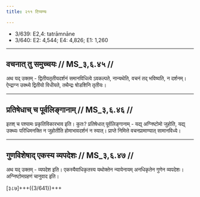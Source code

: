 ```yaml
---
title: २११ टिप्पण्यः

---
```

- 3/639: E2,4: tatrāmnāne
- 3/640: E2: 4,544; E4: 4,826; E1: 1,260

____________________________________________


## वचनात् तु समुच्चयः // MS_३,६.४५ //

अथ यद् उक्तम् - द्वितीयतृतीयदर्शनं समानविधित्वे ऽवकल्पते, नान्यथेति, वचनं तद् भविष्यति, न दर्शनम्। ऐन्द्राग्न उक्थ्ये द्वितीयो विधीयते, तथैन्द्रः षोडशिनि तृतीयः।


____________________________________________


## प्रतिषेधाच् च पूर्वलिङ्गानाम् // MS_३,६.४६ //

इतश् च पश्यामः प्रकृतिविकारभाव इति। कुतः? प्रतिषेधात् पूर्वलिङ्गानाम् - यद्य् अग्निष्टोमो जुहोति, यद्य् उक्थ्यः परिधिमनक्ति न जुहोतीति होमाभावदर्शनं न स्यात्। प्राप्ते निमित्ते वचनप्रामाण्यात् सामानविध्ये।


____________________________________________


## गुणविशेषाद् एकस्य व्यपदेशः // MS_३,६.४७ //

अथ यद् उक्तम् - व्यपदेश इति। एकस्यैवाधिकृतस्य यथोक्तेन न्यायेनायम् अनधिकृतेन गुणेन व्यपदेशः। अग्निष्टोमग्रहणं चानुवाद इति।


[३८७]+++({3/641})+++
